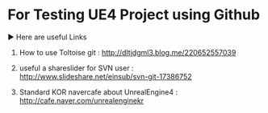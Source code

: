 

# For Testing UE4 Project using Github

▶ Here are useful Links

1. How to use Toltoise git
: http://dltjdgml3.blog.me/220652557039

2. useful a shareslider for SVN user
: http://www.slideshare.net/einsub/svn-git-17386752

3. Standard KOR navercafe about UnrealEngine4
: http://cafe.naver.com/unrealenginekr


